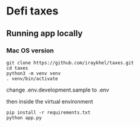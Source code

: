 # Defi taxes

## Running app locally

### Mac OS version

```
git clone https://github.com/iraykhel/taxes.git
cd taxes
python3 -m venv venv
. venv/bin/activate
```

change .env.development.sample to .env

then inside the virtual environment

```
pip install -r requirements.txt
python app.py
```

